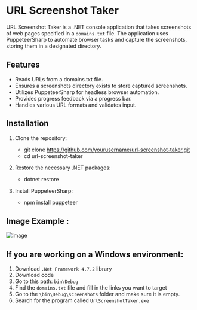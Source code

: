 # URL Screenshot Taker

URL Screenshot Taker is a .NET console application that takes screenshots of web pages specified in a `domains.txt` file. The application uses PuppeteerSharp to automate browser tasks and capture the screenshots, storing them in a designated directory.

## Features
* Reads URLs from a domains.txt file.
* Ensures a screenshots directory exists to store captured screenshots.
* Utilizes PuppeteerSharp for headless browser automation.
* Provides progress feedback via a progress bar.
* Handles various URL formats and validates input.

## Installation
1. Clone the repository:
   - git clone https://github.com/yourusername/url-screenshot-taker.git
   - cd url-screenshot-taker

2. Restore the necessary .NET packages:
   - dotnet restore

3. Install PuppeteerSharp:
   - npm install puppeteer

## Image Example :
![image](https://github.com/ahmad-abusaloum/UrlScreenshotTaker/assets/25351143/b9368365-804a-4023-8737-c23386e60d77)

## If you are working on a Windows environment:
1. Download `.Net Framework 4.7.2` library
2. Download code
3. Go to this path: `bin\Debug`
4. Find the `domains.txt` file and fill in the links you want to target
5. Go to the `\bin\Debug\screenshots` folder and make sure it is empty.
6. Search for the program called `UrlScreenshotTaker.exe`
